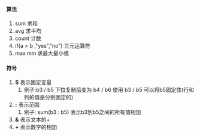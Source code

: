 
#### **算法**
1. sum  求和
2. avg   求平均
3. count 计数
4. if(a > b ,"yes","no")    三元运算符
5. max min  求最大最小值


#### **符号**
1. **\$**   表示固定变量     
	1. 例子:b3 / b5   下拉复制后变为 b4  /  b6   使用  b3  /  $b$5   可以将b5固定住(行和列的值是分别固定的)   
2. **\:**   表示范围
	1. 例子:     sum(b3 : b5)   表示b3到b5之间的所有值相加
3. **&**  表示文本的+
4. **+**  表示数字的相加